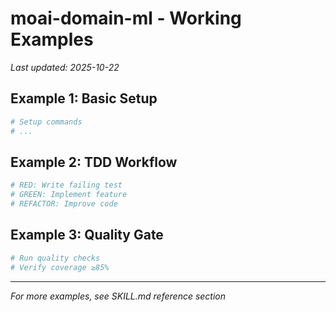 # moai-domain-ml - Working Examples

_Last updated: 2025-10-22_

## Example 1: Basic Setup

```bash
# Setup commands
# ...
```

## Example 2: TDD Workflow

```bash
# RED: Write failing test
# GREEN: Implement feature
# REFACTOR: Improve code
```

## Example 3: Quality Gate

```bash
# Run quality checks
# Verify coverage ≥85%
```

---

_For more examples, see SKILL.md reference section_
